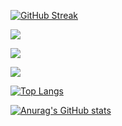[![GitHub Streak](https://github-readme-streak-stats.herokuapp.com/?user=taklamakah&theme=dark)](https://git.io/streak-stats)


![](https://github-profile-summary-cards.vercel.app/api/cards/profile-details?username=taklamakah&theme=solarized_dark)

![](https://github-profile-summary-cards.vercel.app/api/cards/most-commit-language?username=taklamakah&theme=solarized_dark)

<!-- ![](https://github-profile-summary-cards.vercel.app/api/cards/repos-per-language?username=taklamakah&theme=solarized_dark) -->

![](https://github-profile-summary-cards.vercel.app/api/cards/stats?username=taklamakah&theme=solarized_dark)

<!-- ![](https://github-profile-summary-cards.vercel.app/api/cards/productive-time?username=taklamakah&theme=solarized_dark) -->

<!---Для компактной версии-->
[![Top Langs](https://github-readme-stats.vercel.app/api/top-langs/?username=taklamakah&layout=compact)](https://github.com/anuraghazra/github-readme-stats)


[![Anurag's GitHub stats](https://github-readme-stats.vercel.app/api?username=taklamakah&show_icons=true&theme=tokyonight)](https://github.com/anuraghazra/github-readme-stats)

